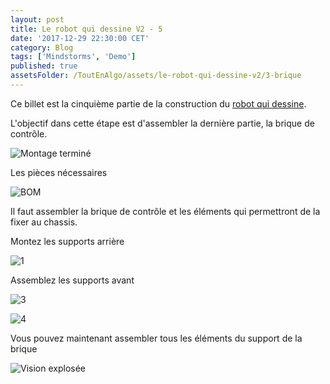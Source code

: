 ```yaml
---
layout: post
title: Le robot qui dessine V2 - 5
date: '2017-12-29 22:30:00 CET'
category: Blog
tags: ['Mindstorms', 'Demo']
published: true
assetsFolder: /ToutEnAlgo/assets/le-robot-qui-dessine-v2/3-brique
---
```


Ce billet est la cinquième partie de la construction du [robot qui dessine]({{site.prefix}}/blog/2017/12/27/le-robot-qui-dessine-v2-1).

L'objectif dans cette étape est d'assembler la dernière partie, la brique de contrôle.

![Montage terminé]({{page.assetsFolder}}/3-completed-small.png)

Les pièces nécessaires
 
![BOM]({{page.assetsFolder}}/BOM-brique.png)

Il faut assembler la brique de contrôle et les éléments qui permettront de la fixer au chassis. 

Montez les supports arrière

![1]({{page.assetsFolder}}/3-1-steps-small.png)

Assemblez les supports avant

![3]({{page.assetsFolder}}/3-3-steps-small.png)

![4]({{page.assetsFolder}}/3-4-steps-small.png)

Vous pouvez maintenant assembler tous les éléments du support de la brique

![Vision explosée]({{page.assetsFolder}}/3-all-steps.png)
